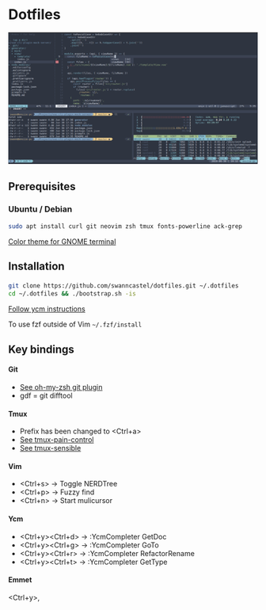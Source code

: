 # Dotfiles

![Dotfiles](./dotfiles.png "Screenshot of this dotfiles")

## Prerequisites

### Ubuntu / Debian

```bash
sudo apt install curl git neovim zsh tmux fonts-powerline ack-grep
```

[Color theme for GNOME terminal](https://github.com/arcticicestudio/nord-gnome-terminal#installation)

## Installation

```bash
git clone https://github.com/swanncastel/dotfiles.git ~/.dotfiles
cd ~/.dotfiles && ./bootstrap.sh -is
```

[Follow ycm instructions](https://github.com/ycm-core/YouCompleteMe#linux-64-bit)

To use fzf outside of Vim
`~/.fzf/install`

## Key bindings

#### Git

* [See oh-my-zsh git plugin](https://github.com/robbyrussell/oh-my-zsh/tree/master/plugins/git/#aliases)
* gdf = git difftool

#### Tmux

* Prefix has been changed to <Ctrl+a>
* [See tmux-pain-control](https://github.com/tmux-plugins/tmux-pain-control#bindings)
* [See tmux-sensible](https://github.com/tmux-plugins/tmux-sensible#key-bindings)

#### Vim

* <Ctrl+s> -> Toggle NERDTree
* <Ctrl+p> -> Fuzzy find
* <Ctrl+n> -> Start mulicursor

#### Ycm

* <Ctrl+y><Ctrl+d> -> :YcmCompleter GetDoc
* <Ctrl+y><Ctrl+g> -> :YcmCompleter GoTo
* <Ctrl+y><Ctrl+r> -> :YcmCompleter RefactorRename
* <Ctrl+y><Ctrl+t> -> :YcmCompleter GetType

#### Emmet

<Ctrl+y>,

